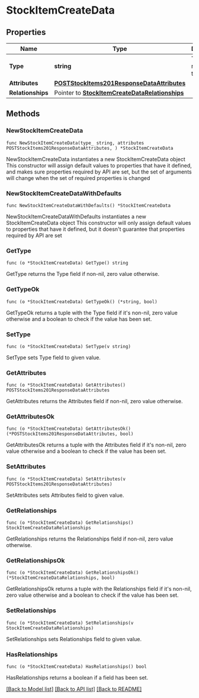 # StockItemCreateData

## Properties

Name | Type | Description | Notes
------------ | ------------- | ------------- | -------------
**Type** | **string** | The resource&#39;s type | [default to "stock_items"]
**Attributes** | [**POSTStockItems201ResponseDataAttributes**](POSTStockItems201ResponseDataAttributes.md) |  | 
**Relationships** | Pointer to [**StockItemCreateDataRelationships**](StockItemCreateDataRelationships.md) |  | [optional] 

## Methods

### NewStockItemCreateData

`func NewStockItemCreateData(type_ string, attributes POSTStockItems201ResponseDataAttributes, ) *StockItemCreateData`

NewStockItemCreateData instantiates a new StockItemCreateData object
This constructor will assign default values to properties that have it defined,
and makes sure properties required by API are set, but the set of arguments
will change when the set of required properties is changed

### NewStockItemCreateDataWithDefaults

`func NewStockItemCreateDataWithDefaults() *StockItemCreateData`

NewStockItemCreateDataWithDefaults instantiates a new StockItemCreateData object
This constructor will only assign default values to properties that have it defined,
but it doesn't guarantee that properties required by API are set

### GetType

`func (o *StockItemCreateData) GetType() string`

GetType returns the Type field if non-nil, zero value otherwise.

### GetTypeOk

`func (o *StockItemCreateData) GetTypeOk() (*string, bool)`

GetTypeOk returns a tuple with the Type field if it's non-nil, zero value otherwise
and a boolean to check if the value has been set.

### SetType

`func (o *StockItemCreateData) SetType(v string)`

SetType sets Type field to given value.


### GetAttributes

`func (o *StockItemCreateData) GetAttributes() POSTStockItems201ResponseDataAttributes`

GetAttributes returns the Attributes field if non-nil, zero value otherwise.

### GetAttributesOk

`func (o *StockItemCreateData) GetAttributesOk() (*POSTStockItems201ResponseDataAttributes, bool)`

GetAttributesOk returns a tuple with the Attributes field if it's non-nil, zero value otherwise
and a boolean to check if the value has been set.

### SetAttributes

`func (o *StockItemCreateData) SetAttributes(v POSTStockItems201ResponseDataAttributes)`

SetAttributes sets Attributes field to given value.


### GetRelationships

`func (o *StockItemCreateData) GetRelationships() StockItemCreateDataRelationships`

GetRelationships returns the Relationships field if non-nil, zero value otherwise.

### GetRelationshipsOk

`func (o *StockItemCreateData) GetRelationshipsOk() (*StockItemCreateDataRelationships, bool)`

GetRelationshipsOk returns a tuple with the Relationships field if it's non-nil, zero value otherwise
and a boolean to check if the value has been set.

### SetRelationships

`func (o *StockItemCreateData) SetRelationships(v StockItemCreateDataRelationships)`

SetRelationships sets Relationships field to given value.

### HasRelationships

`func (o *StockItemCreateData) HasRelationships() bool`

HasRelationships returns a boolean if a field has been set.


[[Back to Model list]](../README.md#documentation-for-models) [[Back to API list]](../README.md#documentation-for-api-endpoints) [[Back to README]](../README.md)


